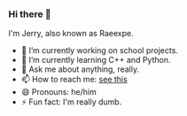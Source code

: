 ### Hi there 👋

I'm Jerry, also known as Raeexpe.

- 🔭 I’m currently working on school projects.
- 🌱 I’m currently learning C++ and Python.
- 💬 Ask me about anything, really.
- 📫 How to reach me: [see this](https://solo.to/raeexpe)
- 😄 Pronouns: he/him
- ⚡ Fun fact: I'm really dumb.

